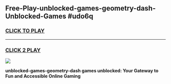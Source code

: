
## Free-Play-unblocked-games-geometry-dash-Unblocked-Games #udo6q
<h3>
<a href="https://news.freeplayer.one?title=unblocked-games-geometry-dash&ref=8M">CLICK TO PLAY</a></h3>
<hr>

<h3>
<a href="https://news.freeplayer.one?title=unblocked-games-geometry-dash&ref=8M">CLICK 2 PLAY</a>
  
</h3>

<a href="https://news.freeplayer.one?title=unblocked-games-geometry-dash&ref=8M"><img src="https://clearcache.store/games.png"></a>


**unblocked-games-geometry-dash games unblocked: Your Gateway to Fun and Accessible Online Gaming**
